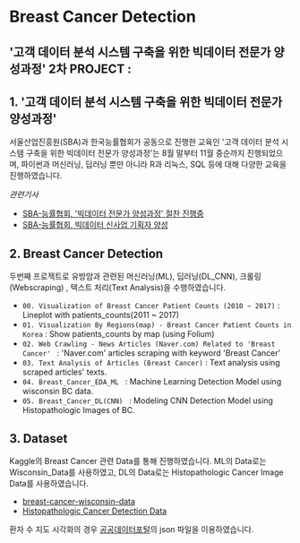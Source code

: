 # <br/> Breast Cancer Detection
## '고객 데이터 분석 시스템 구축을 위한 빅데이터 전문가 양성과정' 2차 PROJECT : 
  
## 1. '고객 데이터 분석 시스템 구축을 위한 빅데이터 전문가 양성과정'

서울산업진흥원(SBA)과 한국능률협회가 공동으로 진행한 교육인 '고객 데이터 분석 시스템 구축을 위한 빅데이터 전문가 양성과정'는 8월 말부터 11월 중순까지 진행되었으며, 파이썬과 머신러닝, 딥러닝 뿐만 아니라 R과 리눅스, SQL 등에 대해 다양한 교육을 진행하였습니다.

*관련기사*
- [SBA-능률협회, '빅데이터 전문가 양성과정' 절찬 진행중](https://m.etnews.com/20191115000103?obj=Tzo4OiJzdGRDbGFzcyI6Mjp7czo3OiJyZWZlcmVyIjtOO3M6NzoiZm9yd2FyZCI7czoxMzoid2ViIHRvIG1vYmlsZSI7fQ%3D%3D)
- [SBA-능률협회, 빅데이터 신사업 기획자 양성](https://www.dailygrid.net/news/articleView.html?idxno=306146)

## 2. Breast Cancer Detection

두번째 프로젝트로 유방암과 관련된 머신러닝(ML), 딥러닝(DL_CNN), 크롤링(Webscraping) , 텍스트 처리(Text Analysis)을 수행하였습니다. 

- `00. Visualization of Breast Cancer Patient Counts (2010 ~ 2017)` : Lineplot with patients_counts(2011 ~ 2017)
- `01. Visualization By Regions(map) - Breast Cancer Patient Counts in Korea` : Show patients_counts by map (using Folium)
- `02. Web Crawling - News Articles (Naver.com) Related to 'Breast Cancer' ` : 'Naver.com' articles scraping with keyword 'Breast Cancer'
- `03. Text Analysis of Articles (Breast Cancer)` : Text analysis using scraped articles' texts.
- `04. Breast_Cancer_EDA_ML ` : Machine Learning Detection Model using wisconsin BC data.
- `05. Breast_Cancer_DL(CNN) ` : Modeling CNN Detection Model using Histopathologic Images of BC.

## 3. Dataset

Kaggle의 Breast Cancer 관련 Data를 통해 진행하였습니다. ML의 Data로는 Wisconsin_Data를 사용하였고, DL의 Data로는 Histopathologic Cancer Image Data를 사용하였습니다.
  
- [breast-cancer-wisconsin-data](https://www.kaggle.com/uciml/breast-cancer-wisconsin-data)
- [Histopathologic Cancer Detection Data](https://www.kaggle.com/c/histopathologic-cancer-detection/data)

환자 수 지도 시각화의 경우 [공공데이터포털](http://data.go.kr)의 json 파일을 이용하였습니다.
